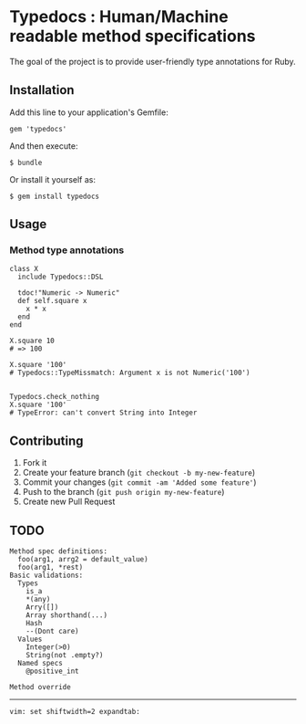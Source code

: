 # Typedocs : Human/Machine readable method specifications

The goal of the project is to provide user-friendly type annotations for Ruby.

## Installation

Add this line to your application's Gemfile:

    gem 'typedocs'

And then execute:

    $ bundle

Or install it yourself as:

    $ gem install typedocs

## Usage

### Method type annotations

    class X
      include Typedocs::DSL

      tdoc!"Numeric -> Numeric"
      def self.square x
        x * x
      end
    end

    X.square 10
    # => 100

    X.square '100'
    # Typedocs::TypeMissmatch: Argument x is not Numeric('100')


    Typedocs.check_nothing
    X.square '100'
    # TypeError: can't convert String into Integer

## Contributing

1. Fork it
2. Create your feature branch (`git checkout -b my-new-feature`)
3. Commit your changes (`git commit -am 'Added some feature'`)
4. Push to the branch (`git push origin my-new-feature`)
5. Create new Pull Request

## TODO

    Method spec definitions:
      foo(arg1, arrg2 = default_value)
      foo(arg1, *rest)
    Basic validations:
      Types
        is_a
        *(any)
        Arry([])
        Array shorthand(...)
        Hash
        --(Dont care)
      Values
        Integer(>0)
        String(not .empty?)
      Named specs
        @positive_int
      
    Method override


* * * * *


    vim: set shiftwidth=2 expandtab:
